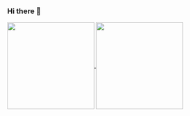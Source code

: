 ### Hi there 👋

<a href="https://github.com/anuraghazra/github-readme-stats">
  <img height=200 align="center" 
    src="https://github-readme-stats.vercel.app/api?username=IhlasulMufti&show=reviews,prs_merged_percentage&show_icons=true&theme=radical&card_width=50px&custom_title=My+Github+Stats&include_all_commits=true" />
</a>
<a href="https://github.com/anuraghazra/convoychat">
  <img height=200 align="center" src="https://github-readme-stats.vercel.app/api/top-langs?username=IhlasulMufti&layout=compact&langs_count=8&card_width=320&theme=radical" />
</a>

